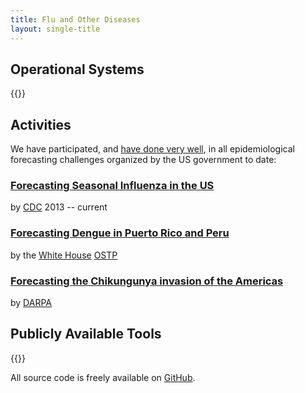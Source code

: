 ```yaml
---
title: Flu and Other Diseases
layout: single-title
---
```



## Operational Systems

{{<systems>}}

## Activities

We have participated, and [have done very well](http://www.cs.cmu.edu/~roni/CDC%20Flu%20Challenge%202014-2018%20Results.pdf), in all epidemiological forecasting challenges organized by the US government to date:

<!--            : 2013--2014, 2014--2015 (winner),
    <a target="_blank" rel="noopener" href="https://www.cdc.gov/flu/spotlights/flu-activity-forecasts-2016-2017.htm">2015--2016 (winner)</a>
    ,
    <a target="_blank" rel="noopener" href="https://predict.phiresearchlab.org/post/57f3f440123b0f563ece2576">2016--2017 (winner)</a>
    <a target="_blank" rel="noopener" href="https://www.cdc.gov/flu/weekly/flusight/index.html#nav-group-aeff9">2017--2018 (winner)</a>-->
### [Forecasting Seasonal Influenza in the US](https://www.cdc.gov/flu/weekly/flusight/)
by [CDC](https://www.cdc.gov) 2013 -- current

### [Forecasting Dengue in Puerto Rico and Peru](https://predict.cdc.gov/post/5a4fcc3e2c1b1669c22aa261) 
by the [White House](https://www.whitehouse.gov/) [OSTP](https://www.whitehouse.gov/administration/eop/ostp)

### [Forecasting the Chikungunya invasion of the Americas](https://www.innocentive.com/ar/challenge/9933617") 
by [DARPA](http://www.darpa.mil/)


## Publicly Available Tools

{{<tools>}}

All source code is freely available on [GitHub](https://github.com/cmu-delphi/).
